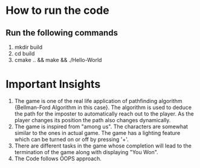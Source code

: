 # How to run the code
## Run the following commands
1. mkdir build
2. cd build
3. cmake .. && make && ./Hello-World

# Important Insights
1. The game is one of the real life application of pathfinding algorithm {Bellman-Ford Algorithm in this case}. The algorithm is used to deduce the path for the imposter to automatically reach out to the player. As the player changes its position the path also changes dynamically.
2. The game is inspired from "among us". The characters are somewhat similar to the ones in actual game. The game has a lighting feature which can be turned on or off by pressing '+'.
3. There are different tasks in the game whose completion will lead to the termination of the game along with displaying "You Won".
4. The Code follows OOPS approach.
